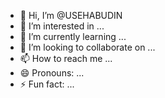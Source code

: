 - 👋 Hi, I’m @USEHABUDIN
- 👀 I’m interested in ...
- 🌱 I’m currently learning ...
- 💞️ I’m looking to collaborate on ...
- 📫 How to reach me ...
- 😄 Pronouns: ...
- ⚡ Fun fact: ...

<!---
USEHABUDIN/USEHABUDIN is a ✨ special ✨ repository because its `README.md` (this file) appears on your GitHub profile.
You can click the Preview link to take a look at your changes.
--->
